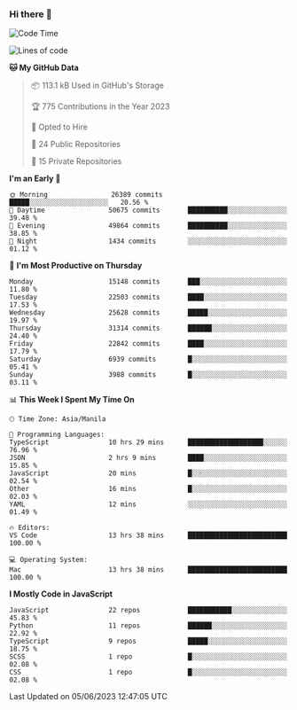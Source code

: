 ### Hi there 👋

<!--START_SECTION:waka-->
![Code Time](http://img.shields.io/badge/Code%20Time-304%20hrs%204%20mins-blue)

![Lines of code](https://img.shields.io/badge/From%20Hello%20World%20I%27ve%20Written-57.5%20million%20lines%20of%20code-blue)

**🐱 My GitHub Data** 

> 📦 113.1 kB Used in GitHub's Storage 
 > 
> 🏆 775 Contributions in the Year 2023
 > 
> 💼 Opted to Hire
 > 
> 📜 24 Public Repositories 
 > 
> 🔑 15 Private Repositories 
 > 
**I'm an Early 🐤** 

```text
🌞 Morning                26389 commits       █████░░░░░░░░░░░░░░░░░░░░   20.56 % 
🌆 Daytime                50675 commits       ██████████░░░░░░░░░░░░░░░   39.48 % 
🌃 Evening                49864 commits       ██████████░░░░░░░░░░░░░░░   38.85 % 
🌙 Night                  1434 commits        ░░░░░░░░░░░░░░░░░░░░░░░░░   01.12 % 
```
📅 **I'm Most Productive on Thursday** 

```text
Monday                   15148 commits       ███░░░░░░░░░░░░░░░░░░░░░░   11.80 % 
Tuesday                  22503 commits       ████░░░░░░░░░░░░░░░░░░░░░   17.53 % 
Wednesday                25628 commits       █████░░░░░░░░░░░░░░░░░░░░   19.97 % 
Thursday                 31314 commits       ██████░░░░░░░░░░░░░░░░░░░   24.40 % 
Friday                   22842 commits       ████░░░░░░░░░░░░░░░░░░░░░   17.79 % 
Saturday                 6939 commits        █░░░░░░░░░░░░░░░░░░░░░░░░   05.41 % 
Sunday                   3988 commits        █░░░░░░░░░░░░░░░░░░░░░░░░   03.11 % 
```


📊 **This Week I Spent My Time On** 

```text
🕑︎ Time Zone: Asia/Manila

💬 Programming Languages: 
TypeScript               10 hrs 29 mins      ███████████████████░░░░░░   76.96 % 
JSON                     2 hrs 9 mins        ████░░░░░░░░░░░░░░░░░░░░░   15.85 % 
JavaScript               20 mins             █░░░░░░░░░░░░░░░░░░░░░░░░   02.54 % 
Other                    16 mins             █░░░░░░░░░░░░░░░░░░░░░░░░   02.03 % 
YAML                     12 mins             ░░░░░░░░░░░░░░░░░░░░░░░░░   01.49 % 

🔥 Editors: 
VS Code                  13 hrs 38 mins      █████████████████████████   100.00 % 

💻 Operating System: 
Mac                      13 hrs 38 mins      █████████████████████████   100.00 % 
```

**I Mostly Code in JavaScript** 

```text
JavaScript               22 repos            ███████████░░░░░░░░░░░░░░   45.83 % 
Python                   11 repos            ██████░░░░░░░░░░░░░░░░░░░   22.92 % 
TypeScript               9 repos             █████░░░░░░░░░░░░░░░░░░░░   18.75 % 
SCSS                     1 repo              █░░░░░░░░░░░░░░░░░░░░░░░░   02.08 % 
CSS                      1 repo              █░░░░░░░░░░░░░░░░░░░░░░░░   02.08 % 
```




 Last Updated on 05/06/2023 12:47:05 UTC
<!--END_SECTION:waka-->
